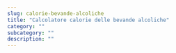 ```yaml
---
slug: calorie-bevande-alcoliche
title: "Calcolatore calorie delle bevande alcoliche"
category: ""
subcategory: ""
description: ""
---
```


